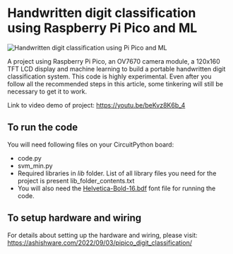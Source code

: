 # Handwritten digit classification using Raspberry Pi Pico and ML

![Handwritten digit classification using Pi Pico and ML](picoml.gif)

A project using Raspberry Pi Pico, an OV7670 camera module, a 120x160 TFT LCD display and machine learning to build a portable handwritten digit classification system. This code is highly experimental.  Even after you follow all the recommended steps in this article, some tinkering will still be necessary to get it to work.

Link to video demo of project: https://youtu.be/beKvz8K6b_4
## To run the code

You will need following files on your CircuitPython board:
- code.py
- svm_min.py
- Required libraries in *lib* folder. List of all library files you need for the project is present lib_folder_contents.txt 
- You will also need the [Helvetica-Bold-16.bdf](https://raw.githubusercontent.com/adafruit/Adafruit_Learning_System_Guides/master/PyPortal_Astronauts/fonts/Helvetica-Bold-16.bdf) font file for running the code.


## To setup hardware and wiring
For details about setting up the hardware and wiring, please visit:
https://ashishware.com/2022/09/03/pipico_digit_classification/
